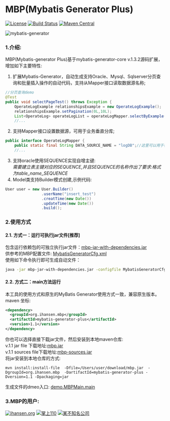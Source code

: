 # MBP(Mybatis Generator Plus)

[![License](http://img.shields.io/:license-apache-brightgreen.svg)](http://www.apache.org/licenses/LICENSE-2.0.html)
[![Build Status](https://travis-ci.org/handosme/mybatis-generator-plus.svg?branch=master)](https://travis-ci.org/handosme/mybatis-generator-plus)
[![Maven Central](https://img.shields.io/maven-central/v/org.apache.maven/apache-maven.svg)](http://search.maven.org/#artifactdetails%7Corg.ihansen.mbp%7Cmybatis-generator-plus%7C1.1%7Cjar)

![mybatis-generator](http://ihansen.oss-cn-hangzhou.aliyuncs.com/jar/mbp/1.3.2-plus/MBP.jpg)

### 1.介绍:  
MBP(Mybatis-generator Plus)基于mybatis-generator-core v.1.3.2源码扩展，增加如下主要特性:
1. 扩展Mybatis-Generator，自动生成支持Oracle、Mysql、Sqlserver分页查询和批量插入操作的自动代码，支持从Mapper接口读取数据源名称;
```java
//分页查询demo
@Test
public void selectPageTest() throws Exception {
	OperateLogExample relationshipsExample = new OperateLogExample();
    relationshipsExample.setPagination(0L,10L);
    List<OperateLog> operateLogList = operateLogMapper.selectByExample(relationshipsExample);
    //...
```
2. 支持Mapper接口设置数据源，可用于业务垂直分库;
```java
public interface OperateLogMapper {
    public static final String DATA_SOURCE_NAME = "logDB";//这里可以用于标示数据源名称
    //...
```
3. 支持oracle使用SEQUENCE实现自增主键:  
*需要建立表主键对应的SEQUENCE,并且SEQUENCE的名称作出了要求:格式为table_name_SEQUENCE*
4. Model类支持Builder模式创建,示例代码:
```java
User user = new User.Builder()
				.userName("insert_test")
				.creatTime(new Date())
				.updateTime(new Date())
				.build();
```  

### 2.使用方式
#### 2.1. 方式一：运行可执行jar文件[推荐] 
包含运行依赖包的可独立执行jar文件：[mbp-jar-with-dependencies.jar](http://static-ali.ihansen.org/jar/mbp/1.3.2-plus/mbp-jar-with-dependencies.jar)   
供参考的MBP配置文件: 
[MybatisGeneratorCfg.xml](https://github.com/handosme/mybatis-generator-plus/blob/master/src/test/resources/MybatisGeneratorCfg.xml)  
使用如下命令执行即可生成自动文件：
```bash
java -jar mbp-jar-with-dependencies.jar -configfile MybatisGeneratorCfg.xml -overwrite
```


#### 2.2. 方式二：main方法运行
本工具的使用方式和原生的MyBatis Generator使用方式一致，兼容原生版本。maven 坐标:
```xml
<dependency>
  <groupId>org.ihansen.mbp</groupId>
  <artifactId>mybatis-generator-plus</artifactId>
  <version>1.1</version>
</dependency>
```
你也可以选择直接下载jar文件，然后安装到本地maven仓库:   
v.1.1 jar file 下载地址:[mbp.jar](http://static-ali.ihansen.org/jar/mbp/1.3.2-plus/mbp.jar)       
v.1.1 sources file下载地址:[mbp-sources.jar](http://static-ali.ihansen.org/jar/mbp/1.3.2-plus/mbp-sources.jar)  
将jar安装到本地仓库的方式:
```
mvn install:install-file  -Dfile=/Users/user/download/mbp.jar  -DgroupId=org.ihansen.mbp  -DartifactId=mybatis-generator-plus -Dversion=1.1 -Dpackaging=jar
```

生成文件的dmeo入口: 
[demo.MBPMain.main](https://github.com/handosme/mybatis-generator-plus/blob/master/src/test/java/demo/MBPMain.java)  





### 3.MBP的用户:
[![ihansen.org](http://ihansen.oss-cn-hangzhou.aliyuncs.com/img/ihansen.png)](http://www.ihansen.org/)
[![掌上110](http://ihansen.oss-cn-hangzhou.aliyuncs.com/img/110_6b54392.png)](http://www.lvwan.com/110.html)
[![某不知名公司](http://ihansen.oss-cn-hangzhou.aliyuncs.com/img/Notfamous.jpg)]()



